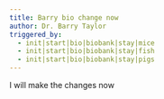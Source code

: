 ```yaml
---
title: Barry bio change now
author: Dr. Barry Taylor
triggered_by:
  - init|start|bio|biobank|stay|mice
  - init|start|bio|biobank|stay|fish
  - init|start|bio|biobank|stay|pigs
---
```

I will make the changes now
